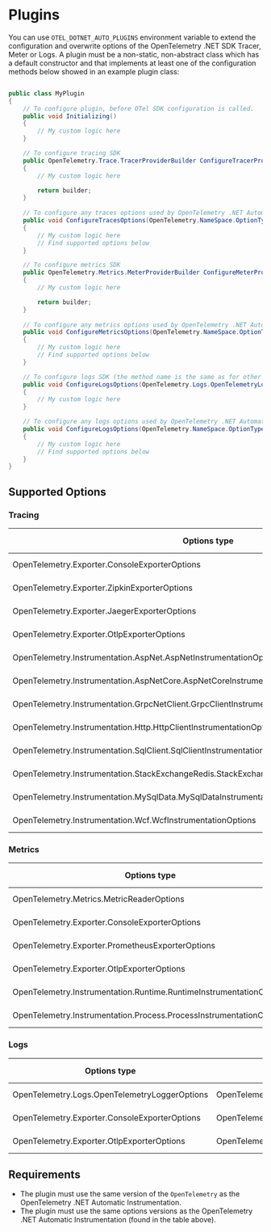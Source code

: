 # Plugins

You can use `OTEL_DOTNET_AUTO_PLUGINS` environment variable to extend the
configuration and overwrite options of the OpenTelemetry .NET SDK Tracer, Meter or
Logs. A plugin must be a non-static, non-abstract class which has a default constructor
and that implements at least one of the configuration methods below showed
in an example plugin class:

```csharp

public class MyPlugin 
{
    // To configure plugin, before OTel SDK configuration is called.
    public void Initializing()
    {
        // My custom logic here
    }

    // To configure tracing SDK
    public OpenTelemetry.Trace.TracerProviderBuilder ConfigureTracerProvider(OpenTelemetry.Trace.TracerProviderBuilder builder)
    {
        // My custom logic here

        return builder;
    }
        
    // To configure any traces options used by OpenTelemetry .NET Automatic Instrumentation
    public void ConfigureTracesOptions(OpenTelemetry.NameSpace.OptionType options)
    {
        // My custom logic here
        // Find supported options below
    }

    // To configure metrics SDK
    public OpenTelemetry.Metrics.MeterProviderBuilder ConfigureMeterProvider(OpenTelemetry.Metrics.MeterProviderBuilder builder)
    {
        // My custom logic here

        return builder;
    }
    
    // To configure any metrics options used by OpenTelemetry .NET Automatic Instrumentation
    public void ConfigureMetricsOptions(OpenTelemetry.NameSpace.OptionType options)
    {
        // My custom logic here
        // Find supported options below
    }

    // To configure logs SDK (the method name is the same as for other logs options)
    public void ConfigureLogsOptions(OpenTelemetry.Logs.OpenTelemetryLoggerOptions options)
    {
        // My custom logic here
    }

    // To configure any logs options used by OpenTelemetry .NET Automatic Instrumentation
    public void ConfigureLogsOptions(OpenTelemetry.NameSpace.OptionType options)
    {
        // My custom logic here
        // Find supported options below
    }
}
```

## Supported Options

### Tracing

| Options type                                                                                   | NuGet package                                     | NuGet version |
|------------------------------------------------------------------------------------------------|---------------------------------------------------|---------------|
| OpenTelemetry.Exporter.ConsoleExporterOptions                                                  | OpenTelemetry.Exporter.Console                    | 1.4.0-beta.3  |
| OpenTelemetry.Exporter.ZipkinExporterOptions                                                   | OpenTelemetry.Exporter.Zipkin                     | 1.4.0-beta.3  |
| OpenTelemetry.Exporter.JaegerExporterOptions                                                   | OpenTelemetry.Exporter.Jaeger                     | 1.4.0-beta.3  |
| OpenTelemetry.Exporter.OtlpExporterOptions                                                     | OpenTelemetry.Exporter.OpenTelemetryProtocol      | 1.4.0-beta.3  |
| OpenTelemetry.Instrumentation.AspNet.AspNetInstrumentationOptions                              | OpenTelemetry.Instrumentation.AspNet              | 1.0.0-rc9.7   |
| OpenTelemetry.Instrumentation.AspNetCore.AspNetCoreInstrumentationOptions                      | OpenTelemetry.Instrumentation.AspNetCore          | 1.0.0-rc9.9   |
| OpenTelemetry.Instrumentation.GrpcNetClient.GrpcClientInstrumentationOptions                   | OpenTelemetry.Instrumentation.GrpcNetClient       | 1.0.0-rc9.9   |
| OpenTelemetry.Instrumentation.Http.HttpClientInstrumentationOptions                            | OpenTelemetry.Instrumentation.Http                | 1.0.0-rc9.9   |
| OpenTelemetry.Instrumentation.SqlClient.SqlClientInstrumentationOptions                        | OpenTelemetry.Instrumentation.SqlClient           | 1.0.0-rc9.9   |
| OpenTelemetry.Instrumentation.StackExchangeRedis.StackExchangeRedisCallsInstrumentationOptions | OpenTelemetry.Instrumentation.StackExchangeRedis" | 1.0.0-rc9.7   |
| OpenTelemetry.Instrumentation.MySqlData.MySqlDataInstrumentationOptions                        | OpenTelemetry.Instrumentation.MySqlData           | 1.0.0-beta.4  |
| OpenTelemetry.Instrumentation.Wcf.WcfInstrumentationOptions                                    | OpenTelemetry.Instrumentation.Wcf                 | 1.0.0-rc7     |

### Metrics

| Options type                                                        | NuGet package                                  | NuGet version |
|---------------------------------------------------------------------|------------------------------------------------|---------------|
| OpenTelemetry.Metrics.MetricReaderOptions                           | OpenTelemetry                                  | 1.4.0-beta.3  |
| OpenTelemetry.Exporter.ConsoleExporterOptions                       | OpenTelemetry.Exporter.Console                 | 1.4.0-beta.3  |
| OpenTelemetry.Exporter.PrometheusExporterOptions                    | OpenTelemetry.Exporter.Prometheus.HttpListener | 1.4.0-beta.3  |
| OpenTelemetry.Exporter.OtlpExporterOptions                          | OpenTelemetry.Exporter.OpenTelemetryProtocol   | 1.4.0-beta.3  |
| OpenTelemetry.Instrumentation.Runtime.RuntimeInstrumentationOptions | OpenTelemetry.Instrumentation.Runtime          | 1.1.0-beta.1  |
| OpenTelemetry.Instrumentation.Process.ProcessInstrumentationOptions | OpenTelemetry.Instrumentation.Process          | 1.0.0-alpha.2 |

### Logs

| Options type                                  | NuGet package                                | NuGet version |
|-----------------------------------------------|----------------------------------------------|---------------|
| OpenTelemetry.Logs.OpenTelemetryLoggerOptions | OpenTelemetry                                | 1.4.0-beta.3  |
| OpenTelemetry.Exporter.ConsoleExporterOptions | OpenTelemetry.Exporter.Console               | 1.4.0-beta.3  |
| OpenTelemetry.Exporter.OtlpExporterOptions    | OpenTelemetry.Exporter.OpenTelemetryProtocol | 1.4.0-beta.3  |

## Requirements

* The plugin must use the same version of the `OpenTelemetry` as the
OpenTelemetry .NET Automatic Instrumentation.
* The plugin must use the same options versions as the
OpenTelemetry .NET Automatic Instrumentation (found in the table above).
